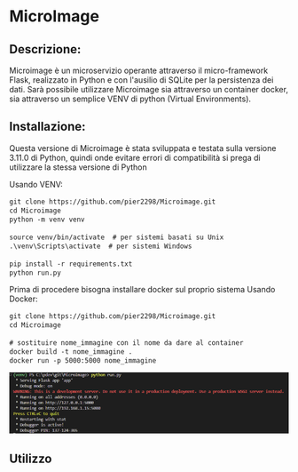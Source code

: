 # MicroImage

## Descrizione: 
Microimage è un microservizio operante attraverso il micro-framework Flask, realizzato in Python e con l'ausilio di SQLite per la persistenza dei dati.
Sarà possibile utilizzare Microimage sia attraverso un container docker, sia attraverso un semplice VENV di python (Virtual Environments).

## Installazione: 

Questa versione di Microimage è stata sviluppata e testata sulla versione 3.11.0 di Python, quindi onde evitare errori di compatibilità si prega di utilizzare la stessa versione di Python

Usando VENV:
```
git clone https://github.com/pier2298/Microimage.git
cd Microimage
python -m venv venv

source venv/bin/activate  # per sistemi basati su Unix
.\venv\Scripts\activate  # per sistemi Windows

pip install -r requirements.txt
python run.py
```

Prima di procedere bisogna installare docker sul proprio sistema
Usando Docker:
```
git clone https://github.com/pier2298/Microimage.git
cd Microimage

# sostituire nome_immagine con il nome da dare al container
docker build -t nome_immagine .   
docker run -p 5000:5000 nome_immagine
```

![Installazione andata a buon fine](/demo/ok.png)

## Utilizzo

